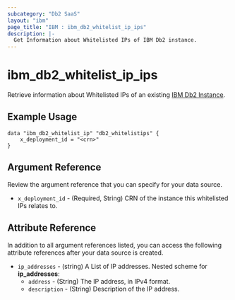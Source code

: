 ```yaml
---
subcategory: "Db2 SaaS"
layout: "ibm"
page_title: "IBM : ibm_db2_whitelist_ip_ips"
description: |-
  Get Information about Whitelisted IPs of IBM Db2 instance.
---
```


# ibm_db2_whitelist_ip_ips

Retrieve information about Whitelisted IPs of an existing [IBM Db2 Instance](https://cloud.ibm.com/docs/Db2onCloud).

## Example Usage

```hcl
data "ibm_db2_whitelist_ip" "db2_whitelistips" {
    x_deployment_id = "<crn>"
}
```

## Argument Reference

Review the argument reference that you can specify for your data source.

* `x_deployment_id` - (Required, String) CRN of the instance this whitelisted IPs relates to.

## Attribute Reference

In addition to all argument references listed, you can access the following attribute references after your data source is created.
* `ip_addresses` - (string) A List of IP addresses.
Nested scheme for **ip_addresses**:
    * `address` - (String) The IP address, in IPv4 format.
    * `description` - (String) Description of the IP address.